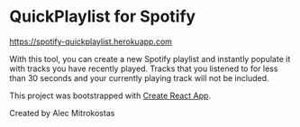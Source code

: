 # QuickPlaylist for Spotify

<https://spotify-quickplaylist.herokuapp.com>

With this tool, you can create a new Spotify playlist and instantly populate it with tracks you have recently played.
Tracks that you listened to for less than 30 seconds and your currently playing track will not be included.

This project was bootstrapped with [Create React App](https://github.com/facebook/create-react-app).

Created by Alec Mitrokostas
